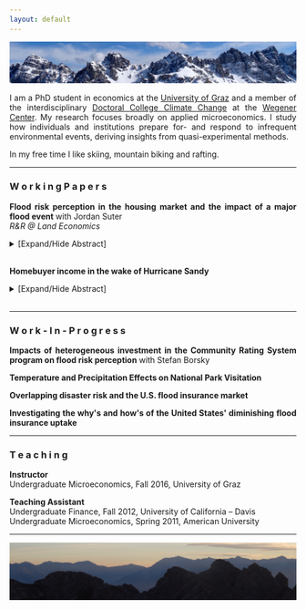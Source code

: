 ```yaml
---
layout: default
---
```

<img src="/assets/img/mountains3.jpeg" alt="AxamerLizum" />

<style>
body {
text-align: justify}
</style>

I am a PhD student in economics at the [University of Graz](https://volkswirtschaftslehre.uni-graz.at/en/) and a member of the interdisciplinary [Doctoral College Climate Change](https://dk-climate-change.uni-graz.at/en/) at the [Wegener Center](https://wegcenter.uni-graz.at/en/). My research focuses broadly on applied microeconomics. I study how individuals and institutions prepare for- and respond to infrequent environmental events, deriving insights from quasi-experimental methods.

In my free time I like skiing, mountain biking and rafting.

* * *

### W o r k i n g   P a p e r s

**Flood risk perception in the housing market and the impact of a major flood event** with Jordan Suter <br />
_R&R @ Land Economics_ 
<details>
  <summary>[Expand/Hide Abstract]</summary>
  
The impact of flood events on flood risk perception has important implications for policy. Applying a novel dataset featuring the flooding extents from a severe event in Colorado, we disentangle inundated properties from "near-misses", defined as structures not directly flooded but located in the 100- year floodplain. Using a triple-difference hedonic framework, we show that inundated properties in the floodplain underwent a decrease in price after the flood, while "near-misses" saw a relative price increase. We speculate that inundated properties are perceived as being riskier and "near-misses" relatively less risky, suggesting the possible influence of the availability heuristic or Bayesian learning.

</details>
<br />

**Homebuyer income in the wake of Hurricane Sandy** <br />
<details>
  <summary>[Expand/Hide Abstract]</summary>
  
Linking individual financial outcomes with flood events provides insight into how populations in affected areas respond to natural disaster events. This paper uses a flexible event study design to estimate the causal effect of Hurricane Sandy’s flooding on home loan borrowers’ (homebuyers’) incomes. Annual incomes are shown to have decreased by 2.5-3% in the most damaged areas, with the effect persisting until the end of the study period. Preliminary evidence suggests that a property devaluation effect in the flooded areas attracted lower income homebuyers, in turn potentially reducing the flood risky areas’ capacity to cope with future floods.

</details>
<br />

* * *

### W o r k - I n - P r o g r e s s

**Impacts of heterogeneous investment in the Community Rating System program on flood risk perception** with Stefan Borsky <br />

**Temperature and Precipitation Effects on National Park Visitation** <br />

**Overlapping disaster risk and the U.S. flood insurance market** <br />

**Investigating the why's and how's of the United States' diminishing flood insurance uptake** <br />

* * *

### T e a c h i n g

**Instructor** <br />
Undergraduate Microeconomics, Fall 2016, University of Graz

**Teaching Assistant** <br />
Undergraduate Finance, Fall 2012, University of California – Davis <br />
Undergraduate Microeconomics, Spring 2011, American University

* * *

<img src="/assets/img/mountains2.jpeg" alt="ReitherSpitze" /> 

